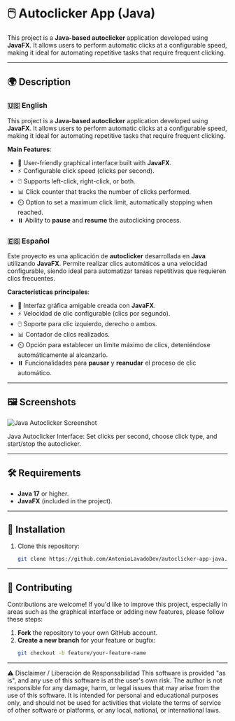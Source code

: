 # 🖱️ Autoclicker App (Java)

This project is a **Java-based autoclicker** application developed using **JavaFX**. It allows users to perform automatic clicks at a configurable speed, making it ideal for automating repetitive tasks that require frequent clicking.

---

## 🌍 Description

### 🇺🇸 English

This project is a **Java-based autoclicker** application developed using **JavaFX**. It allows users to perform automatic clicks at a configurable speed, making it ideal for automating repetitive tasks that require frequent clicking.

**Main Features**:
- 🎨 User-friendly graphical interface built with **JavaFX**.
- ⚡ Configurable click speed (clicks per second).
- 🖱️ Supports left-click, right-click, or both.
- 📊 Click counter that tracks the number of clicks performed.
- ⏲️ Option to set a maximum click limit, automatically stopping when reached.
- ⏸️ Ability to **pause** and **resume** the autoclicking process.

### 🇪🇸 Español

Este proyecto es una aplicación de **autoclicker** desarrollada en **Java** utilizando **JavaFX**. Permite realizar clics automáticos a una velocidad configurable, siendo ideal para automatizar tareas repetitivas que requieren clics frecuentes.

**Características principales**:
- 🎨 Interfaz gráfica amigable creada con **JavaFX**.
- ⚡ Velocidad de clic configurable (clics por segundo).
- 🖱️ Soporte para clic izquierdo, derecho o ambos.
- 📊 Contador de clics realizados.
- ⏲️ Opción para establecer un límite máximo de clics, deteniéndose automáticamente al alcanzarlo.
- ⏸️ Funcionalidades para **pausar** y **reanudar** el proceso de clic automático.

---

## 🖼️ Screenshots

![Java Autoclicker Screenshot](https://i.imgur.com/o84gUev.png)

Java Autoclicker Interface: Set clicks per second, choose click type, and start/stop the autoclicker.

---

## 🛠️ Requirements

- **Java 17** or higher.
- **JavaFX** (included in the project).

---

## 🚀 Installation

1. Clone this repository:

   ```bash
   git clone https://github.com/AntonioLavadoDev/autoclicker-app-java.git
---

## 🤝 Contributing

Contributions are welcome! If you'd like to improve this project, especially in areas such as the graphical interface or adding new features, please follow these steps:

1. **Fork** the repository to your own GitHub account.
2. **Create a new branch** for your feature or bugfix:
   ```bash
   git checkout -b feature/your-feature-name

---

⚠️ Disclaimer / Liberación de Responsabilidad
This software is provided "as is", and any use of this software is at the user's own risk. The author is not responsible for any damage, harm, or legal issues that may arise from the use of this software. It is intended for personal and educational purposes only, and should not be used for activities that violate the terms of service of other software or platforms, or any local, national, or international laws.
